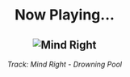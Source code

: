 <div align="center"> 
<h1>Now Playing...</h1>

![Mind Right](https://i.scdn.co/image/ab67616d00001e02013f731049b9162d68e750af)
--
_<p>Track: Mind Right - Drowning Pool </p>_
</div>
